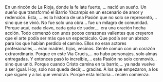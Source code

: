En un rincón de La Rioja, donde la fe late fuerte, ...  nació un sueño. Un sueño que transformó el Barrio Yacampis en un escenario de amor y redención. Esta, ... es la historia de una Pasión que no solo se representó,... sino que se vivió.
No fue solo una obra... fue un milagro de comunidad. Porque aquí, cada clavo, cada gota de sudor,... era una oración hecha acción. 
Todo comenzó con unos pocos corazones valientes que creyeron que el arte podía ser más que un espectáculo. Que podía ser un abrazo para los que habían perdido el camino.
Ellos no eran actores profesionales,... eran madres, hijos, vecinos. Gente común con un corazón extraordinario. Porque en este Vía Crucis,... no hubo personajes, solo almas entregadas.
Y entonces pasó lo increíble,... esta Pasión no solo conmovió... sino que unió. Porque cuando Cristo camina en tu barrio,... ya nada vuelve a ser igual.
Hoy, solo nos queda decir,... gracias. A los que empezaron, a los que siguen y a los que vendrán. Porque esta historia... recién comienza.
